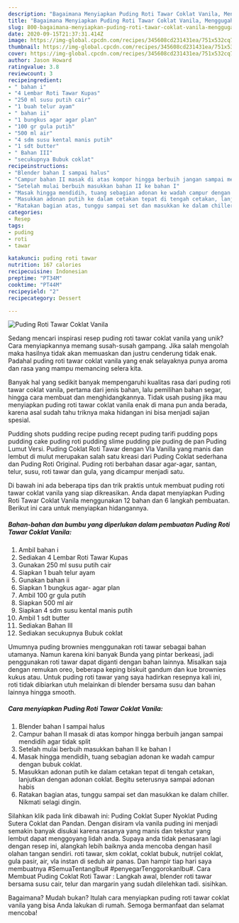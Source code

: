 ```yaml
---
description: "Bagaimana Menyiapkan Puding Roti Tawar Coklat Vanila, Menggugah Selera"
title: "Bagaimana Menyiapkan Puding Roti Tawar Coklat Vanila, Menggugah Selera"
slug: 800-bagaimana-menyiapkan-puding-roti-tawar-coklat-vanila-menggugah-selera
date: 2020-09-15T21:37:31.414Z
image: https://img-global.cpcdn.com/recipes/345608cd231431ea/751x532cq70/puding-roti-tawar-coklat-vanila-foto-resep-utama.jpg
thumbnail: https://img-global.cpcdn.com/recipes/345608cd231431ea/751x532cq70/puding-roti-tawar-coklat-vanila-foto-resep-utama.jpg
cover: https://img-global.cpcdn.com/recipes/345608cd231431ea/751x532cq70/puding-roti-tawar-coklat-vanila-foto-resep-utama.jpg
author: Jason Howard
ratingvalue: 3.8
reviewcount: 3
recipeingredient:
- " bahan i"
- "4 Lembar Roti Tawar Kupas"
- "250 ml susu putih cair"
- "1 buah telur ayam"
- " bahan ii"
- "1 bungkus agar agar plan"
- "100 gr gula putih"
- "500 ml air"
- "4 sdm susu kental manis putih"
- "1 sdt butter"
- " Bahan III"
- "secukupnya Bubuk coklat"
recipeinstructions:
- "Blender bahan I sampai halus"
- "Campur bahan II masak di atas kompor hingga berbuih jangan sampai mendidih agar tidak split"
- "Setelah mulai berbuih masukkan bahan II ke bahan I"
- "Masak hingga mendidih, tuang sebagian adonan ke wadah campur dengan bubuk coklat."
- "Masukkan adonan putih ke dalam cetakan tepat di tengah cetakan, lanjutkan dengan adonan coklat. Begitu seterusnya sampai adonan habis"
- "Ratakan bagian atas, tunggu sampai set dan masukkan ke dalam chiller. Nikmati selagi dingin."
categories:
- Resep
tags:
- puding
- roti
- tawar

katakunci: puding roti tawar 
nutrition: 167 calories
recipecuisine: Indonesian
preptime: "PT34M"
cooktime: "PT44M"
recipeyield: "2"
recipecategory: Dessert

---
```



![Puding Roti Tawar Coklat Vanila](https://img-global.cpcdn.com/recipes/345608cd231431ea/751x532cq70/puding-roti-tawar-coklat-vanila-foto-resep-utama.jpg)

Sedang mencari inspirasi resep puding roti tawar coklat vanila yang unik? Cara menyiapkannya memang susah-susah gampang. Jika salah mengolah maka hasilnya tidak akan memuaskan dan justru cenderung tidak enak. Padahal puding roti tawar coklat vanila yang enak selayaknya punya aroma dan rasa yang mampu memancing selera kita.

Banyak hal yang sedikit banyak mempengaruhi kualitas rasa dari puding roti tawar coklat vanila, pertama dari jenis bahan, lalu pemilihan bahan segar, hingga cara membuat dan menghidangkannya. Tidak usah pusing jika mau menyiapkan puding roti tawar coklat vanila enak di mana pun anda berada, karena asal sudah tahu triknya maka hidangan ini bisa menjadi sajian spesial.

Pudding shots pudding recipe puding recept puding tarifi pudding pops pudding cake puding roti pudding slime pudding pie puding de pan Puding Lumut Versi. Puding Coklat Roti Tawar dengan Vla Vanilla yang manis dan lembut di mulut merupakan salah satu kreasi dari Puding Coklat sederhana dan Puding Roti Original. Puding roti berbahan dasar agar-agar, santan, telur, susu, roti tawar dan gula, yang dicampur menjadi satu.


Di bawah ini ada beberapa tips dan trik praktis untuk membuat puding roti tawar coklat vanila yang siap dikreasikan. Anda dapat menyiapkan Puding Roti Tawar Coklat Vanila menggunakan 12 bahan dan 6 langkah pembuatan. Berikut ini cara untuk menyiapkan hidangannya.

<!--inarticleads1-->

##### Bahan-bahan dan bumbu yang diperlukan dalam pembuatan Puding Roti Tawar Coklat Vanila:

1. Ambil  bahan i
1. Sediakan 4 Lembar Roti Tawar Kupas
1. Gunakan 250 ml susu putih cair
1. Siapkan 1 buah telur ayam
1. Gunakan  bahan ii
1. Siapkan 1 bungkus agar- agar plan
1. Ambil 100 gr gula putih
1. Siapkan 500 ml air
1. Siapkan 4 sdm susu kental manis putih
1. Ambil 1 sdt butter
1. Sediakan  Bahan III
1. Sediakan secukupnya Bubuk coklat


Umumnya puding brownies menggunakan roti tawar sebagai bahan utamanya. Namun karena kini banyak Bunda yang pintar berkeasi, jadi penggunakan roti tawar dapat diganti dengan bahan lainnya. Misalkan saja dengan remukan oreo, beberapa keping biskuit gandum dan kue brownies kukus atau. Untuk puding roti tawar yang saya hadirkan resepnya kali ini, roti tidak dibiarkan utuh melainkan di blender bersama susu dan bahan lainnya hingga smooth. 

<!--inarticleads2-->

##### Cara menyiapkan Puding Roti Tawar Coklat Vanila:

1. Blender bahan I sampai halus
1. Campur bahan II masak di atas kompor hingga berbuih jangan sampai mendidih agar tidak split
1. Setelah mulai berbuih masukkan bahan II ke bahan I
1. Masak hingga mendidih, tuang sebagian adonan ke wadah campur dengan bubuk coklat.
1. Masukkan adonan putih ke dalam cetakan tepat di tengah cetakan, lanjutkan dengan adonan coklat. Begitu seterusnya sampai adonan habis
1. Ratakan bagian atas, tunggu sampai set dan masukkan ke dalam chiller. Nikmati selagi dingin.


Silahkan klik pada link dibawah ini: Puding Coklat Super Nyoklat Puding Sutera Coklat dan Pandan. Dengan disiram vla vanila puding ini menjadi semakin banyak disukai karena rasanya yang manis dan tekstur yang lembut dapat menggoyang lidah anda. Supaya anda tidak penasaran lagi dengan resep ini, alangkah lebih baiknya anda mencoba dengan hasil olahan tangan sendiri. roti tawar, skm coklat, coklat bubuk, nutrijel coklat, gula pasir, air, vla instan di seduh air panas. Dan hampir tiap hari saya membuatnya #SemuaTentangIbu# #penyegarTenggorokanIbu#. Cara Membuat Puding Coklat Roti Tawar : Langkah awal, blender roti tawar bersama susu cair, telur dan margarin yang sudah dilelehkan tadi. sisihkan. 

Bagaimana? Mudah bukan? Itulah cara menyiapkan puding roti tawar coklat vanila yang bisa Anda lakukan di rumah. Semoga bermanfaat dan selamat mencoba!
